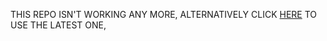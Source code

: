 THIS REPO ISN'T WORKING ANY MORE, ALTERNATIVELY CLICK [HERE](https://github.com/Beltahmd/beltah-md) TO USE THE LATEST ONE, 
